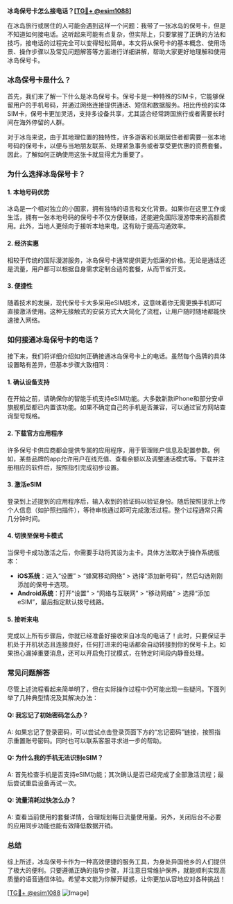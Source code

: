 **冰岛保号卡怎么接电话？[[TG💪+ @esim1088](https://t.me/s/esim1088)]**

在冰岛旅行或居住的人可能会遇到这样一个问题：我带了一张冰岛的保号卡，但是不知道如何接电话。这听起来可能有点复杂，但实际上，只要掌握了正确的方法和技巧，接电话的过程完全可以变得轻松简单。本文将从保号卡的基本概念、使用场景、操作步骤以及常见问题解答等方面进行详细讲解，帮助大家更好地理解和使用冰岛保号卡。

### 冰岛保号卡是什么？

首先，我们来了解一下什么是冰岛保号卡。保号卡是一种特殊的SIM卡，它能够保留用户的手机号码，并通过网络连接提供通话、短信和数据服务。相比传统的实体SIM卡，保号卡更加灵活，支持多设备共享，尤其适合经常跨国旅行或者需要长时间在海外停留的人群。

对于冰岛来说，由于其地理位置的独特性，许多游客和长期居住者都需要一张本地号码的保号卡，以便与当地朋友联系、处理紧急事务或者享受更优惠的资费套餐。因此，了解如何正确使用这张卡就显得尤为重要了。

### 为什么选择冰岛保号卡？

#### 1. **本地号码优势**
   冰岛是一个相对独立的小国家，拥有独特的语言和文化背景。如果你在这里工作或生活，拥有一张本地号码的保号卡不仅方便联络，还能避免国际漫游带来的高额费用。此外，当地人更倾向于接听本地来电，这有助于提高沟通效率。

#### 2. **经济实惠**
   相较于传统的国际漫游服务，冰岛保号卡通常提供更为低廉的价格。无论是通话还是流量，用户都可以根据自身需求定制合适的套餐，从而节省开支。

#### 3. **便捷性**
   随着技术的发展，现代保号卡大多采用eSIM技术，这意味着你无需更换手机即可直接激活使用。这种无接触式的安装方式大大简化了流程，让用户随时随地都能快速接入网络。

### 如何接通冰岛保号卡的电话？

接下来，我们将详细介绍如何正确接通冰岛保号卡上的电话。虽然每个品牌的具体设置略有差异，但基本步骤大致相同：

#### 1. **确认设备支持**
   在开始之前，请确保你的智能手机支持eSIM功能。大多数新款iPhone和部分安卓旗舰机型都已内置该功能。如果不确定自己的手机是否兼容，可以通过官方网站查询型号规格。

#### 2. **下载官方应用程序**
   许多保号卡供应商都会提供专属的应用程序，用于管理账户信息及配置参数。例如，某些品牌的app允许用户在线充值、查看余额以及调整通话模式等。下载并注册相应的软件后，按照指引完成初步设置。

#### 3. **激活eSIM**
   登录到上述提到的应用程序后，输入收到的验证码以验证身份。随后按照提示上传个人信息（如护照扫描件），等待审核通过即可完成激活过程。整个过程通常只需几分钟时间。

#### 4. **切换至保号卡模式**
   当保号卡成功激活之后，你需要手动将其设为主卡。具体方法取决于操作系统版本：
   - **iOS系统**：进入“设置” > “蜂窝移动网络” > 选择“添加新号码”，然后勾选刚刚添加的保号卡选项。
   - **Android系统**：打开“设置” > “网络与互联网” > “移动网络” > 选择“添加eSIM”，最后指定默认拨号线路。

#### 5. **接听来电**
   完成以上所有步骤后，你就已经准备好接收来自冰岛的电话了！此时，只要保证手机处于开机状态且连接良好，任何打进来的电话都会自动转接到你的保号卡上。如果担心漏掉重要消息，还可以开启免打扰模式，在特定时间段内静音处理。

### 常见问题解答

尽管上述流程看起来简单明了，但在实际操作过程中仍可能出现一些疑问。下面列举了几种典型情况及其解决办法：

#### Q: 我忘记了初始密码怎么办？
A: 如果忘记了登录密码，可以尝试点击登录页面下方的“忘记密码”链接，按照指示重置账号密码。同时也可以联系客服寻求进一步的帮助。

#### Q: 为什么我的手机无法识别eSIM？
A: 首先检查手机是否支持eSIM功能；其次确认是否已经完成了全部激活流程；最后尝试重启设备再试一次。

#### Q: 流量消耗过快怎么办？
A: 查看当前使用的套餐详情，合理规划每日流量使用量。另外，关闭后台不必要的应用同步功能也能有效降低数据开销。

### 总结

综上所述，冰岛保号卡作为一种高效便捷的服务工具，为身处异国他乡的人们提供了极大的便利。只要遵循正确的指导步骤，并注意日常维护保养，就能顺利实现高质量的语音通信体验。希望本文能为你解开疑惑，让你更加从容地应对各种挑战！

[[TG💪+ @esim1088](https://t.me/s/esim1088) ![Image](https://i.postimg.cc/4NQfJmqS/Snipaste-2025-05-13-00-14-12.png)]